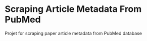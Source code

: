 # Scraping Article Metadata From PubMed
Projet for scraping paper article metadata  from PubMed database
